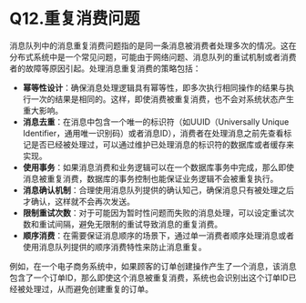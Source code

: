 # Q12.重复消费问题

消息队列中的消息重复消费问题指的是同一条消息被消费者处理多次的情况。这在分布式系统中是一个常见问题，可能由于网络问题、消息队列的重试机制或者消费者的故障等原因引起。处理消息重复消费的策略包括：



+ **幂等性设计**：确保消息处理逻辑具有幂等性，即多次执行相同操作的结果与执行一次的结果是相同的。这样，即使消费被重复消费，也不会对系统状态产生重大影响。
+ **消息去重**：在消息中包含一个唯一的标识符（如UUID（Universally Unique Identifier，通用唯一识别码）或者消息ID），消费者在处理消息之前先查看标记是否已经被处理过，可以通过维护已处理消息的标识符的数据库或者缓存来实现。
+ **使用事务**：如果消息消费和业务逻辑可以在一个数据库事务中完成，那么即使消息被重复消费，数据库的事务控制也能保证业务逻辑不会被重复执行。
+ **消息确认机制**：合理使用消息队列提供的确认知己，确保消息只有被处理之后才确认，这样就不会再次发送。
+ **限制重试次数**：对于可能因为暂时性问题而失败的消息处理，可以设定重试次数和重试间隔，避免无限制的重试导致消息的重复消费。
+ **顺序消费**：在需要保证消息顺序的场景下，通过单一消费者顺序处理消息或者使用消息队列提供的顺序消费特性来防止消息重复。

例如，在一个电子商务系统中，如果顾客的订单创建操作产生了一个消息，该消息包含了一个订单ID，那么即使这个消息被重复消费，系统也会识别出这个订单ID已经被处理过，从而避免创建重复的订单。